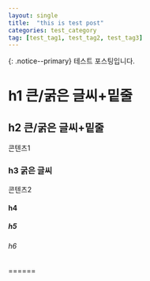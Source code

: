 ```yaml
---
layout: single
title:  "this is test post"
categories: test_category
tag: [test_tag1, test_tag2, test_tag3]
---
```

{: .notice--primary}
테스트 포스팅입니다.
# h1 큰/굵은 글씨+밑줄
## h2 큰/굵은 글씨+밑줄
콘텐츠1

### h3 굵은 글씨
콘텐츠2

#### h4
##### h5
###### h6
======
